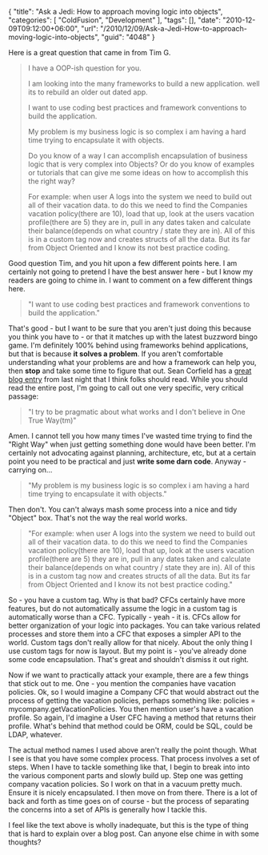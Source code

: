 {
	"title": "Ask a Jedi: How to approach moving logic into objects",
	"categories": [
		"ColdFusion",
		"Development"
	],
	"tags": [],
	"date": "2010-12-09T09:12:00+06:00",
	"url": "/2010/12/09/Ask-a-Jedi-How-to-approach-moving-logic-into-objects",
	"guid": "4048"
}

Here is a great question that came in from Tim G. 

<blockquote>
I have a OOP-ish question for you.

I am looking into the many frameworks to build a new application. well its to rebuild an older out dated app.

I want to use coding best practices and framework conventions to build the application.

My problem is my business logic is so complex i am having a hard time trying to encapsulate it with objects.

Do you know of a way I can accomplish encapsulation of business logic that is very complex into Objects? Or do you know of examples or tutorials that can give me some ideas on how to accomplish this the right way?

For example:
when user A logs into the system we need to build out all of their vacation data. to do this we need to find the Companies vacation policy(there are 10), load that up, look at the users vacation profile(there are 5) they are in, pull in any dates taken and calculate their balance(depends on what country / state they are in). All of this is in a custom tag now and creates structs of all the data. But its far from Object Oriented and I know its not best practice coding.
</blockquote>
<!--more-->
Good question Tim, and you hit upon a few different points here. I am certainly not going to pretend I have the best answer here - but I know my readers are going to chime in. I want to comment on a few different things here.

<blockquote>
"I want to use coding best practices and framework conventions to build the application."
</blockquote>

That's good - but I want to be sure that you aren't just doing this because you think you have to - or that it matches up with the latest buzzword bingo game. I'm definitely 100% behind using frameworks behind applications, but that is because <b>it solves a problem</b>. If you aren't comfortable understanding what your problems are and how a framework can help you, then <b>stop</b> and take some time to figure that out. Sean Corfield has a <a href="http://www.corfield.org/blog/post.cfm/are-objects-bad">great blog entry</a> from last night that I think folks should read. While you should read the entire post, I'm going to call out one very specific, very critical passage: 

<blockquote>
"I try to be pragmatic about what works and I don't believe in One True Way(tm)"
</blockquote>

Amen. I cannot tell you how many times I've wasted time trying to find the "Right Way" when just getting something done would have been better. I'm certainly not advocating against planning, architecture, etc, but at a certain point you need to be practical and just <b>write some darn code</b>. Anyway - carrying on...

<blockquote>
"My problem is my business logic is so complex i am having a hard time trying to encapsulate it with objects."
</blockquote>

Then don't. You can't always mash some process into a nice and tidy "Object" box. That's not the way the real world works. 

<blockquote>
"For example: when user A logs into the system we need to build out all of their vacation data. to do this we need to find the Companies vacation policy(there are 10), load that up, look at the users vacation profile(there are 5) they are in, pull in any dates taken and calculate their balance(depends on what country / state they are in). All of this is in a custom tag now and creates structs of all the data. But its far from Object Oriented and I know its not best practice coding."
</blockquote>

So - you have a custom tag. Why is that bad? CFCs certainly have more features, but do not automatically assume the logic in a custom tag is automatically worse than a CFC. Typically - yeah - it is. CFCs allow for better organization of your logic into packages. You can take various related processes and store them into a CFC that exposes a simpler API to the world. Custom tags don't really allow for that nicely. About the only thing I use custom tags for now is layout. But my point is - you've already done some code encapsulation. That's great and shouldn't dismiss it out right. 

Now if we want to practically attack your example, there are a few things that stick out to me. One - you mention the companies have vacation policies. Ok, so I would imagine a Company CFC that would abstract out the process of getting the vacation policies, perhaps something like: policies = mycompany.getVacationPolicies. You then mention user's have a vacation profile. So again, I'd imagine a User CFC having a method that returns their profile. What's behind that method could be ORM, could be SQL, could be LDAP, whatever. 

The actual method names I used above aren't really the point though. What I see is that you have some complex process. That process involves a set of steps. When I have to tackle something like that, I begin to break into into the various component parts and slowly build up. Step one was getting company vacation policies. So I work on that in a vacuum pretty much. Ensure it is nicely encapsulated. I then move on from there. There is a lot of back and forth as time goes on of course - but the process of separating the concerns into a set of APIs is generally how I tackle this.

I feel like the text above is wholly inadequate, but this is the type of thing that is hard to explain over a blog post. Can anyone else chime in with some thoughts?